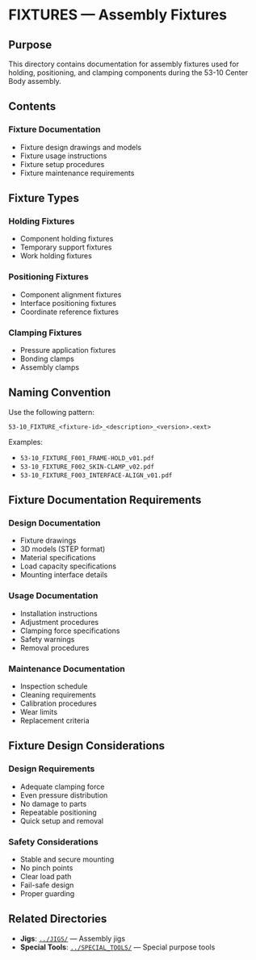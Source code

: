 # FIXTURES — Assembly Fixtures

## Purpose

This directory contains documentation for assembly fixtures used for holding, positioning, and clamping components during the 53-10 Center Body assembly.

## Contents

### Fixture Documentation
- Fixture design drawings and models
- Fixture usage instructions
- Fixture setup procedures
- Fixture maintenance requirements

## Fixture Types

### Holding Fixtures
- Component holding fixtures
- Temporary support fixtures
- Work holding fixtures

### Positioning Fixtures
- Component alignment fixtures
- Interface positioning fixtures
- Coordinate reference fixtures

### Clamping Fixtures
- Pressure application fixtures
- Bonding clamps
- Assembly clamps

## Naming Convention

Use the following pattern:
```
53-10_FIXTURE_<fixture-id>_<description>_<version>.<ext>
```

Examples:
- `53-10_FIXTURE_F001_FRAME-HOLD_v01.pdf`
- `53-10_FIXTURE_F002_SKIN-CLAMP_v02.pdf`
- `53-10_FIXTURE_F003_INTERFACE-ALIGN_v01.pdf`

## Fixture Documentation Requirements

### Design Documentation
- Fixture drawings
- 3D models (STEP format)
- Material specifications
- Load capacity specifications
- Mounting interface details

### Usage Documentation
- Installation instructions
- Adjustment procedures
- Clamping force specifications
- Safety warnings
- Removal procedures

### Maintenance Documentation
- Inspection schedule
- Cleaning requirements
- Calibration procedures
- Wear limits
- Replacement criteria

## Fixture Design Considerations

### Design Requirements
- Adequate clamping force
- Even pressure distribution
- No damage to parts
- Repeatable positioning
- Quick setup and removal

### Safety Considerations
- Stable and secure mounting
- No pinch points
- Clear load path
- Fail-safe design
- Proper guarding

## Related Directories

- **Jigs**: [`../JIGS/`](../JIGS/) — Assembly jigs
- **Special Tools**: [`../SPECIAL_TOOLS/`](../SPECIAL_TOOLS/) — Special purpose tools
